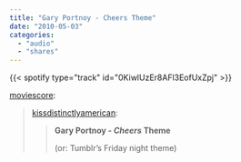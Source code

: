 ```yaml
---
title: "Gary Portnoy - Cheers Theme"
date: "2010-05-03"
categories:
  - "audio"
  - "shares"
---
```


{{< spotify type="track" id="0KiwlUzEr8AFl3EofUxZpj" >}}

[moviescore](http://moviescore.tumblr.com/post/526939738/kissdistinctlyamerican-gary-portnoy-cheers):

> [kissdistinctlyamerican](http://kissdistinctlyamerican.tumblr.com/post/526932140):
>
> > **Gary Portnoy - _Cheers_ Theme**
> >
> > (or: Tumblr’s Friday night theme)
